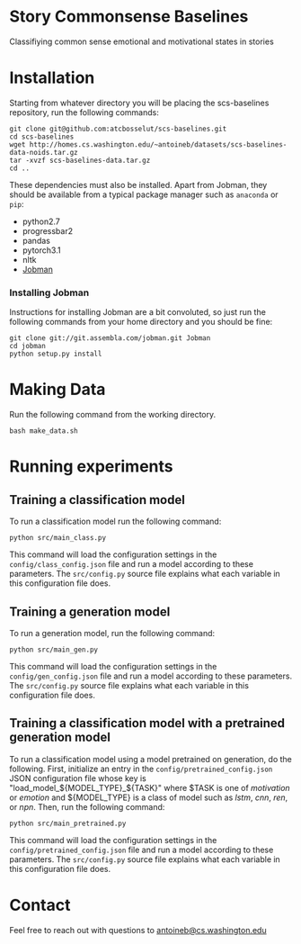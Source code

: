 # Story Commonsense Baselines
Classifiying common sense emotional and motivational states in stories

# Installation

Starting from whatever directory you will be placing the scs-baselines repository, run the following commands:

```
git clone git@github.com:atcbosselut/scs-baselines.git
cd scs-baselines
wget http://homes.cs.washington.edu/~antoineb/datasets/scs-baselines-data-noids.tar.gz
tar -xvzf scs-baselines-data.tar.gz
cd ..
```

These dependencies must also be installed. Apart from Jobman, they should be available from a typical package manager such as ```anaconda``` or ```pip```:

* python2.7
* progressbar2
* pandas
* pytorch3.1
* nltk
* [Jobman](http://deeplearning.net/software/jobman/install.html)

### Installing Jobman

Instructions for installing Jobman are a bit convoluted, so just run the following commands from your home directory and you should be fine:

```
git clone git://git.assembla.com/jobman.git Jobman
cd jobman
python setup.py install
```

# Making Data

Run the following command from the working directory.

```
bash make_data.sh
```

# Running experiments
## Training a classification model

To run a classification model run the following command:

```
python src/main_class.py
```
This command will load the configuration settings in the ```config/class_config.json``` file and run a model according to these parameters. The ```src/config.py``` source file explains what each variable in this configuration file does.

## Training a generation model

To run a generation model, run the following command:

```
python src/main_gen.py
```
This command will load the configuration settings in the ```config/gen_config.json``` file and run a model according to these parameters. The ```src/config.py``` source file explains what each variable in this configuration file does.

## Training a classification model with a pretrained generation model

To run a classification model using a model pretrained on generation, do the following. First, initialize an entry in the ```config/pretrained_config.json``` JSON configuration file whose key is "load_model_${MODEL_TYPE}_${TASK}" where $TASK is one of *motivation* or *emotion* and ${MODEL_TYPE} is a class of model such as *lstm*, *cnn*, *ren*, or *npn*. Then, run the following command:

```
python src/main_pretrained.py
```
This command will load the configuration settings in the ```config/pretrained_config.json``` file and run a model according to these parameters. The ```src/config.py``` source file explains what each variable in this configuration file does.

# Contact

Feel free to reach out with questions to [antoineb@cs.washington.edu](mailto:antoineb@cs.washington.edu)
